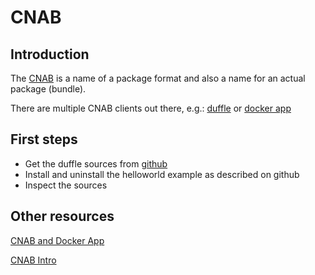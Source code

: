 # CNAB

## Introduction

The [CNAB](https://cnab.io/) is a name of a package format and also a name for an actual package (bundle).

There are multiple CNAB clients out there, e.g.: [duffle](https://duffle.sh/) or [docker app](https://github.com/docker/app)

## First steps

- Get the duffle sources from [github](https://github.com/deislabs/duffle)
- Install and uninstall the helloworld example as described on github
- Inspect the sources

## Other resources

[CNAB and Docker App](https://blog.docker.com/2018/12/docker-app-and-cnab/)

[CNAB Intro](https://cloudblogs.microsoft.com/opensource/2018/12/04/announcing-cnab-cloud-agnostic-format-packaging-running-distributed-applications/)